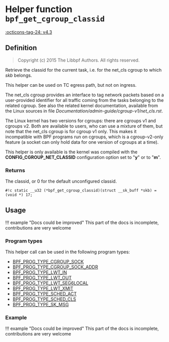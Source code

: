 # Helper function `bpf_get_cgroup_classid`

<!-- [FEATURE_TAG](bpf_get_cgroup_classid) -->
[:octicons-tag-24: v4.3](https://github.com/torvalds/linux/commit/8d20aabe1c76cccac544d9fcc3ad7823d9e98a2d)
<!-- [/FEATURE_TAG] -->

## Definition

> Copyright (c) 2015 The Libbpf Authors. All rights reserved.


<!-- [HELPER_FUNC_DEF] -->
Retrieve the classid for the current task, i.e. for the net_cls cgroup to which _skb_ belongs.

This helper can be used on TC egress path, but not on ingress.

The net_cls cgroup provides an interface to tag network packets based on a user-provided identifier for all traffic coming from the tasks belonging to the related cgroup. See also the related kernel documentation, available from the Linux sources in file _Documentation/admin-guide/cgroup-v1/net_cls.rst_.

The Linux kernel has two versions for cgroups: there are cgroups v1 and cgroups v2. Both are available to users, who can use a mixture of them, but note that the net_cls cgroup is for cgroup v1 only. This makes it incompatible with BPF programs run on cgroups, which is a cgroup-v2-only feature (a socket can only hold data for one version of cgroups at a time).

This helper is only available is the kernel was compiled with the **CONFIG_CGROUP_NET_CLASSID** configuration option set to "**y**" or to "**m**".

### Returns

The classid, or 0 for the default unconfigured classid.

`#!c static __u32 (*bpf_get_cgroup_classid)(struct __sk_buff *skb) = (void *) 17;`
<!-- [/HELPER_FUNC_DEF] -->

## Usage

!!! example "Docs could be improved"
    This part of the docs is incomplete, contributions are very welcome

### Program types

This helper call can be used in the following program types:

<!-- DO NOT EDIT MANUALLY -->
<!-- [HELPER_FUNC_PROG_REF] -->
 * [BPF_PROG_TYPE_CGROUP_SOCK](../program-type/BPF_PROG_TYPE_CGROUP_SOCK.md)
 * [BPF_PROG_TYPE_CGROUP_SOCK_ADDR](../program-type/BPF_PROG_TYPE_CGROUP_SOCK_ADDR.md)
 * [BPF_PROG_TYPE_LWT_IN](../program-type/BPF_PROG_TYPE_LWT_IN.md)
 * [BPF_PROG_TYPE_LWT_OUT](../program-type/BPF_PROG_TYPE_LWT_OUT.md)
 * [BPF_PROG_TYPE_LWT_SEG6LOCAL](../program-type/BPF_PROG_TYPE_LWT_SEG6LOCAL.md)
 * [BPF_PROG_TYPE_LWT_XMIT](../program-type/BPF_PROG_TYPE_LWT_XMIT.md)
 * [BPF_PROG_TYPE_SCHED_ACT](../program-type/BPF_PROG_TYPE_SCHED_ACT.md)
 * [BPF_PROG_TYPE_SCHED_CLS](../program-type/BPF_PROG_TYPE_SCHED_CLS.md)
 * [BPF_PROG_TYPE_SK_MSG](../program-type/BPF_PROG_TYPE_SK_MSG.md)
<!-- [/HELPER_FUNC_PROG_REF] -->

### Example

!!! example "Docs could be improved"
    This part of the docs is incomplete, contributions are very welcome

